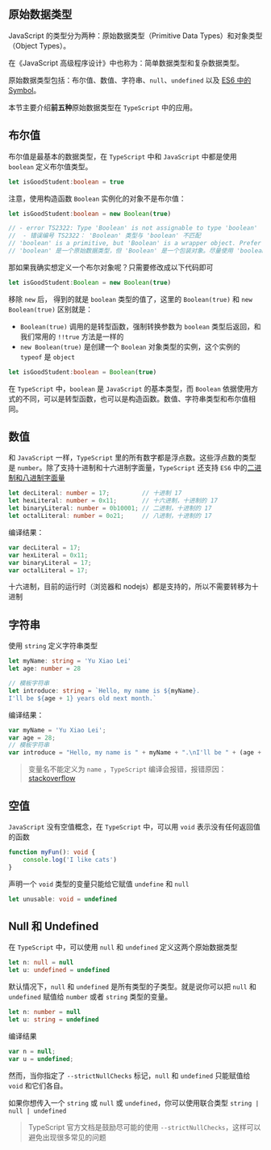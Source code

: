 ## 原始数据类型
JavaScript 的类型分为两种：原始数据类型（Primitive Data Types）和对象类型（Object Types）。

在《JavaScript 高级程序设计》中也称为：简单数据类型和复杂数据类型。

原始数据类型包括：布尔值、数值、字符串、`null`、`undefined` 以及 [ES6 中的 Symbol](https://es6.ruanyifeng.com/#docs/symbol)。

本节主要介绍**前五种**原始数据类型在 `TypeScript` 中的应用。

## 布尔值
布尔值是最基本的数据类型，在 `TypeScript` 中和 `JavaScript` 中都是使用 `boolean` 定义布尔值类型。

```typescript
let isGoodStudent:boolean = true
```

注意，使用构造函数 `Boolean` 实例化的对象不是布尔值：

```typescript
let isGoodStudent:boolean = new Boolean(true)

// - error TS2322: Type 'Boolean' is not assignable to type 'boolean'
//  - 错误编号 TS2322： 'Boolean' 类型与 'boolean' 不匹配
// 'boolean' is a primitive, but 'Boolean' is a wrapper object. Prefer using 'boolean' when possible.
// 'boolean' 是一个原始数据类型，但 'Boolean' 是一个包装对象。尽量使用 'boolean'
```

那如果我确实想定义一个布尔对象呢？只需要修改成以下代码即可

```typescript
let isGoodStudent:Boolean = new Boolean(true)
```

移除 `new` 后， 得到的就是 `boolean` 类型的值了，这里的 `Boolean(true)` 和 `new Boolean(true)` 区别就是：
- `Boolean(true)` 调用的是转型函数，强制转换参数为 `boolean` 类型后返回，和我们常用的 `!!true` 方法是一样的
- `new Boolean(true)` 是创建一个 `Boolean` 对象类型的实例，这个实例的 `typeof` 是 `object`

```typescript
let isGoodStudent:boolean = Boolean(true)
```

在 `TypeScript` 中，`boolean` 是 `JavaScript` 的基本类型，而 `Boolean` 依据使用方式的不同，可以是转型函数，也可以是构造函数。数值、字符串类型和布尔值相同。

## 数值
和 `JavaScript` 一样，`TypeScript` 里的所有数字都是浮点数。这些浮点数的类型是 `number`。除了支持十进制和十六进制字面量，`TypeScript` 还支持 `ES6` 中的[二进制和八进制字面量](https://es6.ruanyifeng.com/#docs/number)

```typescript
let decLiteral: number = 17;         // 十进制 17
let hexLiteral: number = 0x11;       // 十六进制，十进制的 17
let binaryLiteral: number = 0b10001; // 二进制，十进制的 17
let octalLiteral: number = 0o21;     // 八进制，十进制的 17
```
编译结果：
```javascript
var decLiteral = 17;
var hexLiteral = 0x11; 
var binaryLiteral = 17;
var octalLiteral = 17;
```
十六进制，目前的运行时（浏览器和 nodejs）都是支持的，所以不需要转移为十进制

## 字符串
使用 `string` 定义字符串类型

```typescript
let myName: string = 'Yu Xiao Lei'
let age: number = 28

// 模板字符串
let introduce: string = `Hello, my name is ${myName}.
I'll be ${age + 1} years old next month.`
```

编译结果：
```javascript
var myName = 'Yu Xiao Lei';
var age = 28;
// 模板字符串
var introduce = "Hello, my name is " + myName + ".\nI'll be " + (age + 1) + " years old next month.";
```

> 变量名不能定义为 `name` ，`TypeScript` 编译会报错，报错原因：[stackoverflow](https://stackoverflow.com/questions/43586243/why-is-a-global-name-variable-declared-in-typescript-and-can-i-avoid-using-it)

## 空值
`JavaScript` 没有空值概念，在 `TypeScript` 中，可以用 `void` 表示没有任何返回值的函数

```typescript
function myFun(): void {
    console.log('I like cats')
}
```

声明一个 `void` 类型的变量只能给它赋值 `undefine` 和 `null`

```typescript
let unusable: void = undefined
```

## Null 和 Undefined
在 `TypeScript` 中，可以使用 `null` 和 `undefined` 定义这两个原始数据类型

```typescript
let n: null = null
let u: undefined = undefined
```

默认情况下，`null` 和 `undefined` 是所有类型的子类型。就是说你可以把 `null` 和 `undefined` 赋值给 `number` 或者 `string` 类型的变量。

```typescript
let n: number = null
let u: string = undefined
```

编译结果

```typescript
var n = null;
var u = undefined;
```

然而，当你指定了 `--strictNullChecks` 标记，`null` 和 `undefined` 只能赋值给 `void` 和它们各自。

如果你想传入一个 `string` 或 `null` 或 `undefined`，你可以使用联合类型 `string | null | undefined`

> TypeScript 官方文档是鼓励尽可能的使用 `--strictNullChecks`，这样可以避免出现很多常见的问题



